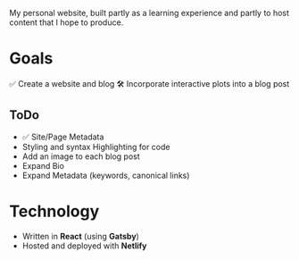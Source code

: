 My personal website, built partly as a learning experience and partly to host content that I hope to produce.

# Goals

✅ Create a website and blog
🛠️ Incorporate interactive plots into a blog post

## ToDo

* ✅ Site/Page Metadata
* Styling and syntax Highlighting for code
* Add an image to each blog post
* Expand Bio
* Expand Metadata (keywords, canonical links)

# Technology

* Written in **React** (using **Gatsby**)
* Hosted and deployed with **Netlify**
